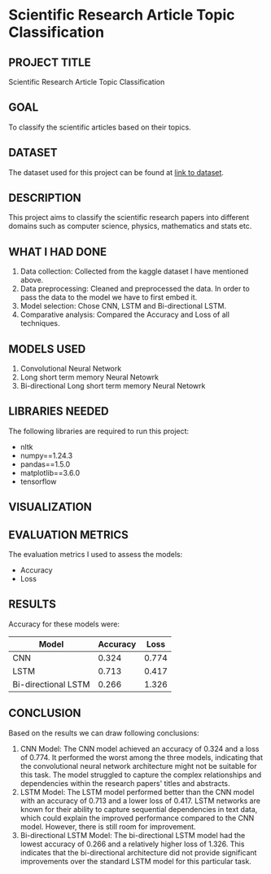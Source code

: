 # Scientific Research Article Topic Classification

## PROJECT TITLE

Scientific Research Article Topic Classification

## GOAL

To classify the scientific articles based on their topics. 

## DATASET

The dataset used for this project can be found at [link to dataset]( https://www.kaggle.com/datasets/vetrirah/janatahack-independence-day-2020-ml-hackathon?select=train.csv). 

## DESCRIPTION

This project aims to classify the scientific research papers into different domains  such as computer science, physics, mathematics and stats etc.

## WHAT I HAD DONE

1. Data collection: Collected from the kaggle dataset I have mentioned above.
2. Data preprocessing: Cleaned and preprocessed the data. In order to pass the data to the model we have to first embed it.
3. Model selection: Chose CNN, LSTM and Bi-directional LSTM.
4. Comparative analysis: Compared the Accuracy and Loss of all techniques.

## MODELS USED

1. Convolutional Neural Network
2. Long short term memory Neural Netowrk
3. Bi-directional Long short term memory Neural Netowrk


## LIBRARIES NEEDED

The following libraries are required to run this project:

- nltk
- numpy==1.24.3
- pandas==1.5.0
- matplotlib==3.6.0
- tensorflow

## VISUALIZATION



## EVALUATION METRICS

The evaluation metrics I used to assess the models:

- Accuracy 
- Loss

## RESULTS
Accuracy for these models were:

| Model | Accuracy | Loss | 
| ----- | ---------------- | ---------------- | 
| CNN   | 0.324       | 0.774        |
| LSTM   | 0.713       | 0.417        |
| Bi-directional LSTM   | 0.266       | 1.326        |

## CONCLUSION
Based on the results we can draw following conclusions:
1. CNN Model: The CNN model achieved an accuracy of 0.324 and a loss of 0.774. It performed the worst among the three models, indicating that the convolutional neural network architecture might not be suitable for this task. The model struggled to capture the complex relationships and dependencies within the research papers' titles and abstracts.
2. LSTM Model: The LSTM model performed better than the CNN model with an accuracy of 0.713 and a lower loss of 0.417. LSTM networks are known for their ability to capture sequential dependencies in text data, which could explain the improved performance compared to the CNN model. However, there is still room for improvement.
3. Bi-directional LSTM Model: The bi-directional LSTM model had the lowest accuracy of 0.266 and a relatively higher loss of 1.326. This indicates that the bi-directional architecture did not provide significant improvements over the standard LSTM model for this particular task.